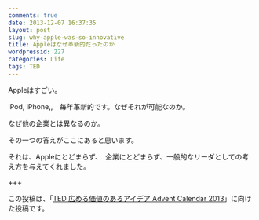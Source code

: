 ```yaml
---
comments: true
date: 2013-12-07 16:37:35
layout: post
slug: why-apple-was-so-innovative
title: Appleはなぜ革新的だったのか
wordpressid: 227
categories: Life
tags: TED
---
```


Appleはすごい。

iPod, iPhone,,　毎年革新的です。なぜそれが可能なのか。

なぜ他の企業とは異なるのか。

その一つの答えがここにあると思います。

<!--more-->

それは、Appleにとどまらず、　企業にとどまらず、一般的なリーダとしての考え方を与えてくれました。



+++

この投稿は、「[TED 広める価値のあるアイデア Advent Calendar 2013](http://www.adventar.org/calendars/158)」に向けた投稿です。
